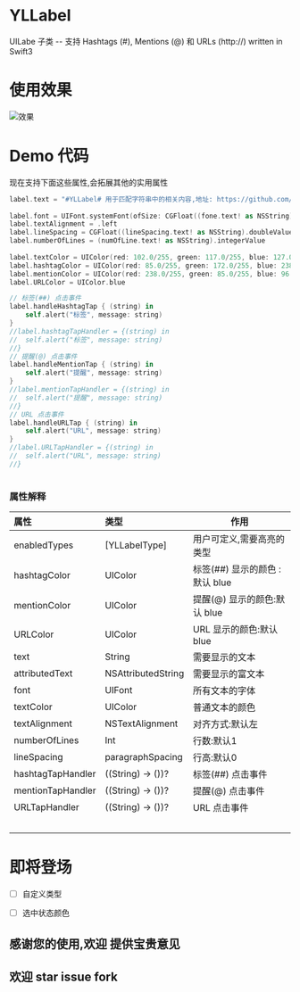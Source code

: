 # YLLabel
UILabe 子类 -- 支持 Hashtags (#), Mentions (@) 和 URLs (http://) written in Swift3



# 使用效果



![效果](/Users/yinlong/Desktop/4.gif)



# Demo 代码

现在支持下面这些属性,会拓展其他的实用属性

```swift
label.text = "#YLLabel# 用于匹配字符串中的相关内容,地址: https://github.com/CoderYLZhang/YLLabel 作者@CoderYLZhang"
        
label.font = UIFont.systemFont(ofSize: CGFloat((fone.text! as NSString).doubleValue))
label.textAlignment = .left
label.lineSpacing = CGFloat((lineSpacing.text! as NSString).doubleValue)
label.numberOfLines = (numOfLine.text! as NSString).integerValue
        
label.textColor = UIColor(red: 102.0/255, green: 117.0/255, blue: 127.0/255, alpha: 1)
label.hashtagColor = UIColor(red: 85.0/255, green: 172.0/255, blue: 238.0/255, alpha: 1)
label.mentionColor = UIColor(red: 238.0/255, green: 85.0/255, blue: 96.0/255, alpha: 1)
label.URLColor = UIColor.blue

// 标签(##) 点击事件
label.handleHashtagTap { (string) in
	self.alert("标签", message: string)
}
//label.hashtagTapHandler = {(string) in
//	self.alert("标签", message: string)
//}
// 提醒(@) 点击事件
label.handleMentionTap { (string) in
	self.alert("提醒", message: string)
}
//label.mentionTapHandler = {(string) in
//	self.alert("提醒", message: string)
//}
// URL 点击事件
label.handleURLTap { (string) in
	self.alert("URL", message: string)
}
//label.URLTapHandler = {(string) in
//	self.alert("URL", message: string)
//}



```



### 属性解释

| 属性                | 类型                 | 作用                     |
| :---------------- | :----------------- | ---------------------- |
| enabledTypes      | [YLLabelType]      | 用户可定义,需要高亮的类型          |
| hashtagColor      | UIColor            | 标签(##)  显示的颜色 :默认 blue |
| mentionColor      | UIColor            | 提醒(@)  显示的颜色:默认 blue   |
| URLColor          | UIColor            | URL  显示的颜色:默认 blue     |
| text              | String             | 需要显示的文本                |
| attributedText    | NSAttributedString | 需要显示的富文本               |
| font              | UIFont             | 所有文本的字体                |
| textColor         | UIColor            | 普通文本的颜色                |
| textAlignment     | NSTextAlignment    | 对齐方式:默认左               |
| numberOfLines     | Int                | 行数:默认1                 |
| lineSpacing       | paragraphSpacing   | 行高:默认0                 |
| hashtagTapHandler | ((String) -> ())?  | 标签(##)  点击事件           |
| mentionTapHandler | ((String) -> ())?  | 提醒(@)  点击事件            |
| URLTapHandler     | ((String) -> ())?  | URL  点击事件              |
|                   |                    |                        |
|                   |                    |                        |
|                   |                    |                        |
|                   |                    |                        |
|                   |                    |                        |



# 即将登场

-[ ] 自定义类型


-[ ] 选中状态颜色



## 感谢您的使用,欢迎 提供宝贵意见

## 欢迎  star issue fork

















